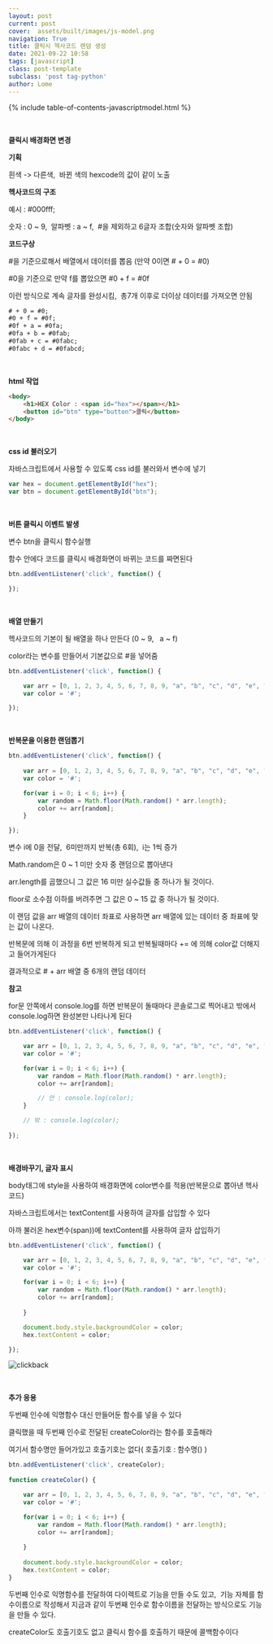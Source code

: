 ```yaml
---
layout: post
current: post
cover:  assets/built/images/js-model.png
navigation: True
title: 클릭시 헥사코드 랜덤 생성
date: 2021-09-22 10:58
tags: [javascript]
class: post-template
subclass: 'post tag-python'
author: Lome
---
```


<span></span>

{% include table-of-contents-javascriptmodel.html %}

<br>

<strong class="subtitle_fontAwesome">클릭시 배경화면 변경</strong>

<strong class="subtitle2_fontAwesome">기획</strong>

흰색 -> 다른색,&#160; 바뀐 색의 hexcode의 값이 같이 노출

<strong>헥사코드의 구조</strong>

예시 : #000fff;

숫자 : 0 ~ 9,&#160; 알파벳 : a ~ f, &#160;#을 제외하고 6글자 조합(숫자와 알파벳 조합)

<strong>코드구상</strong>

#을 기준으로해서 배열에서 데이터를 뽑음 (만약 0이면 # + 0 = #0)

#0을 기준으로 만약 f를 뽑았으면 #0 + f = #0f

이런 방식으로 계속 글자를 완성시킴,&#160; 총7개 이후로 더이상 데이터를 가져오면 안됨

~~~html
# + 0 = #0;
#0 + f = #0f;
#0f + a = #0fa;
#0fa + b = #0fab;
#0fab + c = #0fabc;
#0fabc + d = #0fabcd;
~~~

<br>

<strong class="subtitle2_fontAwesome">html 작업</strong>

~~~html
<body>
	<h1>HEX Color : <span id="hex"></span></h1>
	<button id="btn" type="button">클릭</button>
</body>
~~~

<br>

<strong class="subtitle2_fontAwesome">css id 불러오기</strong>

자바스크립트에서 사용할 수 있도록 css id를 불러와서 변수에 넣기

~~~javascript
var hex = document.getElementById("hex");
var btn = document.getElementById("btn");
~~~

<br>

<strong class="subtitle2_fontAwesome">버튼 클릭시 이벤트 발생</strong>

변수 btn을 클릭시 함수실행

함수 안에다 코드를 클릭시 배경화면이 바뀌는 코드를 짜면된다

~~~javascript
btn.addEventListener('click', function() {

});
~~~

<br>

<strong class="subtitle2_fontAwesome">배열 만들기</strong>

헥사코드의 기본이 될 배열을 하나 만든다 (0 ~ 9, &#160; a ~ f)

color라는 변수를 만들어서 기본값으로 #을 넣어줌

~~~javascript
btn.addEventListener('click', function() {

	var arr = [0, 1, 2, 3, 4, 5, 6, 7, 8, 9, "a", "b", "c", "d", "e", "f"];
	var color = '#';

});
~~~

<br>

<strong class="subtitle2_fontAwesome">반복문을 이용한 랜덤뽑기</strong>

~~~javascript
btn.addEventListener('click', function() {
	
	var arr = [0, 1, 2, 3, 4, 5, 6, 7, 8, 9, "a", "b", "c", "d", "e", "f"];
	var color = '#';

	for(var i = 0; i < 6; i++) {
		var random = Math.floor(Math.random() * arr.length);
		color += arr[random];
	}

});
~~~

변수 i에 0을 전달,&#160; 6미만까지 반복(총 6회),&#160; i는 1씩 증가

Math.random은 0 ~ 1 미만 숫자 중 랜덤으로 뽑아낸다

arr.length를 곱했으니 그 값은 16 미만 실수값들 중 하나가 될 것이다.

floor로 소수점 이하를 버려주면 그 값은 0 ~ 15 값 중 하나가 될 것이다.

이 랜덤 값을 arr 배열의 데이터 좌표로 사용하면 arr 배열에 있는 데이터 중 좌표에 맞는 값이 나온다.

반복문에 의해 이 과정을 6번 반복하게 되고 반복될때마다 += 에 의해 color값 더해지고 들어가게된다

결과적으로 # + arr 배열 중 6개의 랜덤 데이터

<strong>참고</strong>

for문 안쪽에서 console.log를 하면 반복문이 돌때마다 콘솔로그로 찍어내고 밖에서 console.log하면 완성본만 나타나게 된다

~~~javascript
btn.addEventListener('click', function() {

	var arr = [0, 1, 2, 3, 4, 5, 6, 7, 8, 9, "a", "b", "c", "d", "e", "f"];
	var color = '#';

	for(var i = 0; i < 6; i++) {
		var random = Math.floor(Math.random() * arr.length);
		color += arr[random];

		// 안 : console.log(color);
	}

	// 밖 : console.log(color);
    
});
~~~

<br>

<strong class="subtitle2_fontAwesome">배경바꾸기, 글자 표시</strong>

body태그에 style을 사용하여 배경화면에 color변수를 적용(반복문으로 뽑아낸 헥사코드)

자바스크립트에서는 textContent를 사용하여 글자를 삽입할 수 있다

아까 불러온 hex변수(span))에 textContent를 사용하여 글자 삽입하기

~~~javascript
btn.addEventListener('click', function() {

	var arr = [0, 1, 2, 3, 4, 5, 6, 7, 8, 9, "a", "b", "c", "d", "e", "f"];
	var color = '#';

	for(var i = 0; i < 6; i++) {
		var random = Math.floor(Math.random() * arr.length);
		color += arr[random];        
        
	}

	document.body.style.backgroundColor = color;
	hex.textContent = color;

});
~~~

![clickback](assets/built/images/js/clickback.jpg)

<br>

<strong class="subtitle2_fontAwesome">추가 응용</strong>

두번째 인수에 익명함수 대신 만들어둔 함수를 넣을 수 있다

클릭했을 때 두번째 인수로 전달된 createColor라는 함수를 호출해라

여기서 함수명만 들어가있고 호출기호는 없다( 호출기호 : 함수명() )

~~~javascript
btn.addEventListener('click', createColor);
	
function createColor() {

	var arr = [0, 1, 2, 3, 4, 5, 6, 7, 8, 9, "a", "b", "c", "d", "e", "f"];
	var color = '#';

	for(var i = 0; i < 6; i++) {
		var random = Math.floor(Math.random() * arr.length);
		color += arr[random];
        
	}
    
	document.body.style.backgroundColor = color;
	hex.textContent = color;
}
~~~

두번째 인수로 익명함수를 전달하여 다이렉트로 기능을 만들 수도 있고,&#160; 기능 자체를 함수이름으로 작성해서 지금과 같이 두번째 인수로 함수이름을 전달하는 방식으로도 기능을 만들 수 있다.

createColor도 호출기호도 없고 클릭시 함수를 호출하기 때문에 콜백함수이다